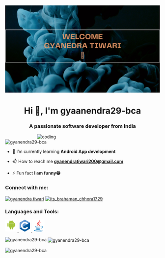 ![logo](https://github.com/gyanendra29-bca/gyanendra29-bca/blob/main/welcome%20gyanendra%20tiwari..png)
<h1 align="center">Hi 👋, I'm gyaanendra29-bca</h1>
<h3 align="center">A passionate software developer from India</h3>

<img align="right" alt="coding" width="400" src="https://raw.githubusercontent.com/TheDudeThatCode/TheDudeThatCode/master/Assets/Developer.gif">


<p align="left"> <img src="https://komarev.com/ghpvc/?username=gyanendra29-bca&label=Profile%20views&color=0e75b6&style=flat" alt="gyanendra29-bca" /> </p>

- 🌱 I’m currently learning **Android App development**

- 📫 How to reach me **gyanendratiwari200@gmail.com**

- ⚡ Fun fact **I am funny😁**

<h3 align="left">Connect with me:</h3>
<p align="left">
<a href="https://linkedin.com/in/gyanendra tiwari" target="blank"><img align="center" src="https://raw.githubusercontent.com/rahuldkjain/github-profile-readme-generator/master/src/images/icons/Social/linked-in-alt.svg" alt="gyanendra tiwari" height="30" width="40" /></a>
<a href="https://instagram.com/its_brahaman_chhora1729" target="blank"><img align="center" src="https://raw.githubusercontent.com/rahuldkjain/github-profile-readme-generator/master/src/images/icons/Social/instagram.svg" alt="its_brahaman_chhora1729" height="30" width="40" /></a>
</p>

<h3 align="left">Languages and Tools:</h3>
<p align="left"> <a href="https://developer.android.com" target="_blank" rel="noreferrer"> <img src="https://raw.githubusercontent.com/devicons/devicon/master/icons/android/android-original-wordmark.svg" alt="android" width="40" height="40"/> </a> <a href="https://www.cprogramming.com/" target="_blank" rel="noreferrer"> <img src="https://raw.githubusercontent.com/devicons/devicon/master/icons/c/c-original.svg" alt="c" width="40" height="40"/> </a> <a href="https://www.java.com" target="_blank" rel="noreferrer"> <img src="https://raw.githubusercontent.com/devicons/devicon/master/icons/java/java-original.svg" alt="java" width="40" height="40"/> </a> </p>

<p><img align="left" src="https://github-readme-stats.vercel.app/api/top-langs?username=gyanendra29-bca&show_icons=true&locale=en&layout=compact" alt="gyanendra29-bca" /></p>

<p>&nbsp;<img align="center" src="https://github-readme-stats.vercel.app/api?username=gyanendra29-bca&show_icons=true&locale=en" alt="gyanendra29-bca" /></p>

<p><img align="center" src="https://github-readme-streak-stats.herokuapp.com/?user=gyanendra29-bca&" alt="gyanendra29-bca" /></p>
